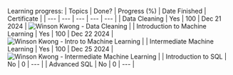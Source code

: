 Learning progress:
| Topics | Done? | Progress (%) | Date Finished | Certificate |
| --- | --- | --- | --- | --- |
| Data Cleaning | Yes | 100 | Dec 21 2024 | ![Winson Kwong - Data Cleaning](https://github.com/user-attachments/assets/12846353-0d65-4dc6-bb5d-3129f2138d45) |
| Introduction to Machine Learning | Yes | 100 | Dec 22 2024 | ![Winson Kwong - Intro to Machine Learning](https://github.com/user-attachments/assets/0fea8793-0314-47f3-b887-87cb9c15c62f) |
| Intermediate Machine Learning | Yes | 100 | Dec 25 2024 | ![Winson Kwong - Intermediate Machine Learning](https://github.com/user-attachments/assets/4db1845e-5b6d-472a-a2a4-45a4e5d7b9f2) |
| Introduction to SQL | No | 0 | --- |
| Advanced SQL | No | 0 | --- |
